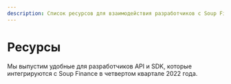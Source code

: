 ```yaml
---
description: Список ресурсов для взаимодействия разработчиков с Soup Finance Program.
---
```


# Ресурсы

Мы выпустим удобные для разработчиков API и SDK, которые интегрируются с Soup Finance в четвертом квартале 2022 года.
